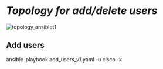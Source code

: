 
# ***Topology for add/delete users***

![topology_ansiblet1](https://user-images.githubusercontent.com/50756076/58367722-a2c46780-7ee2-11e9-83c0-2cfe1c9e01cd.jpg)

## Add users

ansible-playbook add_users_v1.yaml -u cisco -k
